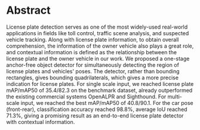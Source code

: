# Abstract
License plate detection serves as one of the most widely-used real-world applications in fields like toll control, traffic scene analysis, and suspected vehicle tracking. Along with license plate information, to obtain overall comprehension, the information of the owner vehicle also plays a great role, and contextual information is defined as the relationship between the license plate and the owner vehicle in our work. We proposed a one-stage anchor-free object detector for simultaneously detecting the region of license plates and vehicles' poses. The detector, rather than bounding rectangles, gives bounding quadrilaterals, which gives a more precise indication for license plates. For single scale input, we reached license plate mAP/mAP50 of 35.4/82.3 on the benchmark dataset, already outperformed the existing commercial systems OpenALPR and Sighthound. For multi-scale input, we reached the best mAP/mAP50 of 40.8/90.1. For the car pose (front-rear), classification accuracy reached 98.8%, average IoU reached 71.3%, giving a promising result as an end-to-end license plate detector with contextual information.
